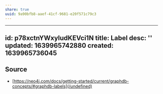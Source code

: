 ```yaml
---
share: true
uuid: 9a90bfb8-aaef-41cf-9681-e20f571c79c3
---
```

---
id: p78xctnYWxyIudKEVci1N
title: Label
desc: ''
updated: 1639965742880
created: 1639965736045
---

## Source

* [https://neo4j.com/docs/getting-started/current/graphdb-concepts/#graphdb-labels](/undefined)
